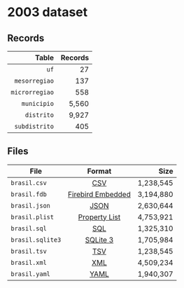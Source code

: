 # 2003 dataset

## Records

|          Table | Records |
| --------------:| -------:|
|           `uf` |      27 |
|  `mesorregiao` |     137 |
| `microrregiao` |     558 |
|    `municipio` |   5,560 |
|     `distrito` |   9,927 |
|  `subdistrito` |     405 |

## Files

| File             | Format                                                                                 |      Size |
| ---------------- |:--------------------------------------------------------------------------------------:| ---------:|
| `brasil.csv`     | [CSV](https://en.wikipedia.org/wiki/Comma-separated_values)                            | 1,238,545 |
| `brasil.fdb`     | [Firebird Embedded](https://en.wikipedia.org/wiki/Embedded_database#Firebird_Embedded) | 3,194,880 |
| `brasil.json`    | [JSON](https://en.wikipedia.org/wiki/JSON)                                             | 2,630,644 |
| `brasil.plist`   | [Property List](https://en.wikipedia.org/wiki/Property_list)                           | 4,753,921 |
| `brasil.sql`     | [SQL](https://en.wikipedia.org/wiki/SQL)                                               | 1,325,310 |
| `brasil.sqlite3` | [SQLite 3](https://en.wikipedia.org/wiki/SQLite)                                       | 1,705,984 |
| `brasil.tsv`     | [TSV](https://en.wikipedia.org/wiki/Tab-separated_values)                              | 1,238,545 |
| `brasil.xml`     | [XML](https://en.wikipedia.org/wiki/XML)                                               | 4,509,234 |
| `brasil.yaml`    | [YAML](https://en.wikipedia.org/wiki/YAML)                                             | 1,940,307 |
